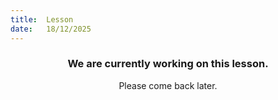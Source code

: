```yaml
---
title:  Lesson
date:   18/12/2025
---
```


### <center>We are currently working on this lesson.</center>
<center>Please come back later.</center>